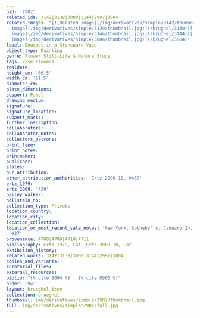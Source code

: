```yaml
---
pid: '2982'
related_ids: 3142|3139|3000|3144|2997|3804
related_images: "[![Related image](/img/derivatives/simple/3142/thumbnail.jpg)](/brughel/3142)|[![Related
  image](/img/derivatives/simple/3139/thumbnail.jpg)](/brughel/3139)|[![Related image](/img/derivatives/simple/3000/thumbnail.jpg)](/brughel/3000)|[![Related
  image](/img/derivatives/simple/3144/thumbnail.jpg)](/brughel/3144)|[![Related image](/img/derivatives/simple/2997/thumbnail.jpg)](/brughel/2997)|[![Related
  image](/img/derivatives/simple/3804/thumbnail.jpg)](/brughel/3804)"
label: Bouquet in a Stoneware Vase
object_type: Painting
genre: Flower Still-Life & Nature Study
tags: Vase Flowers
realdate: 
height_cm: '66.5'
width_cm: '51.5'
diameter_cm: 
plate_dimensions: 
support: Panel
drawing_medium: 
signature: 
signature_location: 
support_marks: 
further_inscription: 
collaborators: 
collaborator_notes: 
collectors_patrons: 
print_type: 
print_notes: 
printmaker: 
publisher: 
states: 
our_attribution: 
other_attribution_authorities: 'Ertz 2008-10, #438'
ertz_1979: 
ertz_2008: '438'
bailey_walker: 
hollstein_no: 
collection_type: Private
location_country: 
location_city: 
location_collection: 
location_or_most_recent_sale_notes: 'New York, Sotheby''s, January 24, 2008, inv.
  #27'
provenance: 4708|4709|4710|4711
bibliography: Ertz 1979, Cat.|Ertz 2008-10, Cat.
exhibition_history: 
related_works: 3142|3139|3000|3144|2997|3804
copies_and_variants: 
curatorial_files: 
external_resources: 
biblio: "{% cite 9004 %} , {% cite 8900 %}"
order: '94'
layout: brueghel_item
collection: brueghel
thumbnail: img/derivatives/simple/2982/thumbnail.jpg
full: img/derivatives/simple/2982/full.jpg
---
```

